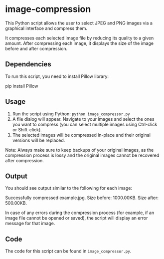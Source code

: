 # image-compression

This Python script allows the user to select JPEG and PNG images via a graphical interface and compress them.

It compresses each selected image file by reducing its quality to a given amount. After compressing each image, it displays the size of the image before and after compression.

## Dependencies
To run this script, you need to install Pillow library:

pip install Pillow

## Usage 
1. Run the script using Python: `python image_compressor.py`
2. A file dialog will appear. Navigate to your images and select the ones you want to compress (you can select multiple images using Ctrl-click or Shift-click).
3. The selected images will be compressed in-place and their original versions will be replaced. 

Note: Always make sure to keep backups of your original images, as the compression process is lossy and the original images cannot be recovered after compression.

## Output
You should see output similar to the following for each image:

Successfully compressed example.jpg. Size before: 1000.00KB. Size after: 500.00KB.

In case of any errors during the compression process (for example, if an image file cannot be opened or saved), the script will display an error message for that image.

## Code
The code for this script can be found in `image_compressor.py`.
